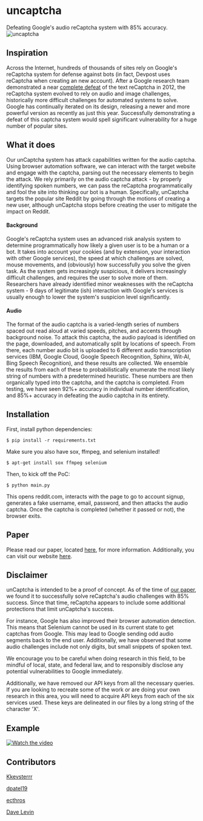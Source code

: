 # uncaptcha

Defeating Google's audio reCaptcha system with 85% accuracy. ![uncaptcha](https://user-images.githubusercontent.com/14065974/30930456-c2cf7e0a-a38f-11e7-869e-d7aa783e6f02.gif)

## Inspiration

Across the Internet, hundreds of thousands of sites rely on Google's reCaptcha system for defense against bots (in fact, Devpost uses reCaptcha when creating an new account). After a Google research team demonstrated a near [complete defeat](https://pdfs.semanticscholar.org/ceef/94e5e9b6188e9aca558efcf92e57ec987bc4.pdf) of the text reCaptcha in 2012, the reCaptcha system evolved to rely on audio and image challenges, historically more difficult challenges for automated systems to solve. Google has continually iterated on its design, releasing a newer and more powerful version as recently as just this year. Successfully demonstrating a defeat of this captcha system would spell significant vulnerability for a huge number of popular sites. 

## What it does

Our unCaptcha system has attack capabilities written for the audio captcha. Using browser automation software, we can interact with the target website and engage with the captcha, parsing out the necessary elements to begin the attack. We rely primarily on the audio captcha attack - by properly identifying spoken numbers, we can pass the reCaptcha programmatically and fool the site into thinking our bot is a human. Specifically, unCaptcha targets the popular site Reddit by going through the motions of creating a new user, although unCaptcha stops before creating the user to mitigate the impact on Reddit.

#### Background

Google's reCaptcha system uses an advanced risk analysis system to determine programmatically how likely a given user is to be a human or a bot. It takes into account your cookies (and by extension, your interaction with other Google services), the speed at which challenges are solved, mouse movements, and (obviously) how successfully you solve the given task. As the system gets increasingly suspicious, it delivers increasingly difficult challenges, and requires the user to solve more of them. Researchers have already identified minor weaknesses with the reCaptcha system - 9 days of legitimate (ish) interaction with Google's services is usually enough to lower the system's suspicion level significantly.

#### Audio
The format of the audio captcha is a varied-length series of numbers spaced out read aloud at varied speeds, pitches, and accents through background noise. To attack this captcha, the audio payload is identified on the page, downloaded, and automatically split by locations of speech. From there, each number audio bit is uploaded to 6 different audio transcription services (IBM, Google Cloud, Google Speech Recognition, Sphinx, Wit-AI, Bing Speech Recognition), and these results are collected. We ensemble the results from each of these to probabilistically enumerate the most likely string of numbers with a predetermined heuristic. These numbers are then organically typed into the captcha, and the captcha is completed. From testing, we have seen 92%+ accuracy in individual number identification, and 85%+ accuracy in defeating the audio captcha in its entirety. 

## Installation

First, install python dependencies:
```
$ pip install -r requirements.txt
```

Make sure you also have sox, ffmpeg, and selenium installed! 
```
$ apt-get install sox ffmpeg selenium
```

Then, to kick off the PoC:

```
$ python main.py
``` 

This opens reddit.com, interacts with the page to go to account signup, generates a fake username, email, password, and then attacks the audio captcha. Once the captcha is completed (whether it passed or not), the browser exits. 

## Paper

Please read our paper, located [here](https://www.usenix.org/system/files/conference/woot17/woot17-paper-bock.pdf), for more information. Additionally, you can visit our website [here](http://uncaptcha.cs.umd.edu/).

## Disclaimer

unCaptcha is intended to be a proof of concept.  As of the time of [our paper](https://www.usenix.org/system/files/conference/woot17/woot17-paper-bock.pdf), we found it to successfully solve reCaptcha's audio challenges with 85% success.  Since that time, reCaptcha appears to include some additional protections that limit unCaptcha's success.

For instance, Google has also improved their browser automation detection. This means that Selenium cannot be used in its current state to get captchas from Google. This may lead to Google sending odd audio segments back to the end user.  Additionally, we have observed that some audio challenges include not only digits, but small snippets of spoken text.

We encourage you to be careful when doing research in this field, to be mindful of local, state, and federal law, and to responsibly disclose any potential vulnerabilities to Google immediately.

Additionally, we have removed our API keys from all the necessary queries. If you are looking to recreate some of the work or are doing your own research in this area, you will need to acquire API keys from each of the six services used. These keys are delineated in our files by a long string of the character 'X'. 

## Example

[![Watch the video](https://img.youtube.com/watch?v=wXrTQzskJLE0.jpg)](https://www.youtube.com/watch?v=wXrTQzskJLE "UnCaptcha Example")


## Contributors

[Kkevsterrr](https://github.com/Kkevsterrr)

[dpatel19](https://github.com/dpatel19)

[ecthros](https://github.com/ecthros)

[Dave Levin](https://www.cs.umd.edu/~dml/)
